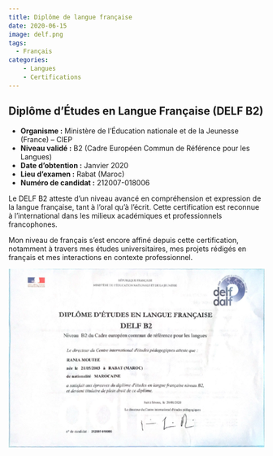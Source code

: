 ```yaml
---
title: Diplôme de langue française
date: 2020-06-15
image: delf.png
tags: 
  - Français
categories:
    - Langues
    - Certifications
---
```

## Diplôme d’Études en Langue Française (DELF B2)

- **Organisme :** Ministère de l’Éducation nationale et de la Jeunesse (France) – CIEP
- **Niveau validé :** B2 (Cadre Européen Commun de Référence pour les Langues)
- **Date d’obtention :** Janvier 2020
- **Lieu d’examen :** Rabat (Maroc)
- **Numéro de candidat :** 212007-018006

Le DELF B2 atteste d’un niveau avancé en compréhension et expression de la langue française, tant à l’oral qu’à l’écrit. Cette certification est reconnue à l’international dans les milieux académiques et professionnels francophones.

Mon niveau de français s’est encore affiné depuis cette certification, notamment à travers mes études universitaires, mes projets rédigés en français et mes interactions en contexte professionnel.

![Diplome](delf.png)